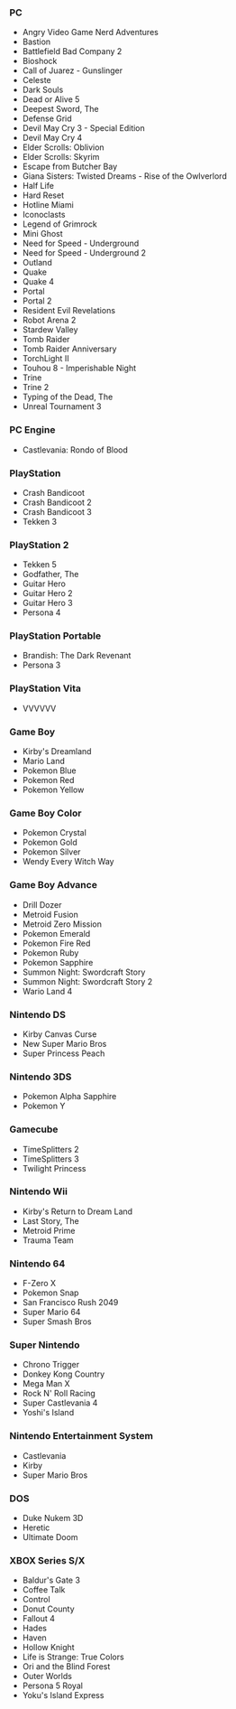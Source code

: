 ### PC

- Angry Video Game Nerd Adventures
- Bastion
- Battlefield Bad Company 2
- Bioshock
- Call of Juarez - Gunslinger
- Celeste
- Dark Souls
- Dead or Alive 5
- Deepest Sword, The
- Defense Grid
- Devil May Cry 3 - Special Edition
- Devil May Cry 4
- Elder Scrolls: Oblivion
- Elder Scrolls: Skyrim
- Escape from Butcher Bay
- Giana Sisters: Twisted Dreams - Rise of the Owlverlord
- Half Life
- Hard Reset
- Hotline Miami
- Iconoclasts
- Legend of Grimrock
- Mini Ghost
- Need for Speed - Underground
- Need for Speed - Underground 2
- Outland
- Quake
- Quake 4
- Portal
- Portal 2
- Resident Evil Revelations
- Robot Arena 2
- Stardew Valley
- Tomb Raider
- Tomb Raider Anniversary
- TorchLight II
- Touhou 8 - Imperishable Night
- Trine
- Trine 2
- Typing of the Dead, The
- Unreal Tournament 3

### PC Engine

- Castlevania: Rondo of Blood

### PlayStation

- Crash Bandicoot
- Crash Bandicoot 2
- Crash Bandicoot 3
- Tekken 3

### PlayStation 2

- Tekken 5
- Godfather, The
- Guitar Hero
- Guitar Hero 2
- Guitar Hero 3
- Persona 4

### PlayStation Portable

- Brandish: The Dark Revenant
- Persona 3

### PlayStation Vita

- VVVVVV

### Game Boy

- Kirby's Dreamland
- Mario Land
- Pokemon Blue
- Pokemon Red
- Pokemon Yellow

### Game Boy Color

- Pokemon Crystal
- Pokemon Gold
- Pokemon Silver
- Wendy Every Witch Way

### Game Boy Advance

- Drill Dozer
- Metroid Fusion
- Metroid Zero Mission
- Pokemon Emerald
- Pokemon Fire Red
- Pokemon Ruby
- Pokemon Sapphire
- Summon Night: Swordcraft Story
- Summon Night: Swordcraft Story 2
- Wario Land 4

### Nintendo DS

- Kirby Canvas Curse
- New Super Mario Bros
- Super Princess Peach

### Nintendo 3DS

- Pokemon Alpha Sapphire
- Pokemon Y

### Gamecube

- TimeSplitters 2
- TimeSplitters 3
- Twilight Princess

### Nintendo Wii

- Kirby's Return to Dream Land
- Last Story, The
- Metroid Prime
- Trauma Team

### Nintendo 64

- F-Zero X
- Pokemon Snap
- San Francisco Rush 2049
- Super Mario 64
- Super Smash Bros

### Super Nintendo

- Chrono Trigger
- Donkey Kong Country
- Mega Man X
- Rock N' Roll Racing
- Super Castlevania 4
- Yoshi's Island

### Nintendo Entertainment System

- Castlevania
- Kirby
- Super Mario Bros

### DOS

- Duke Nukem 3D
- Heretic
- Ultimate Doom

### XBOX Series S/X

- Baldur's Gate 3
- Coffee Talk
- Control
- Donut County
- Fallout 4
- Hades
- Haven
- Hollow Knight
- Life is Strange: True Colors
- Ori and the Blind Forest
- Outer Worlds
- Persona 5 Royal
- Yoku's Island Express
